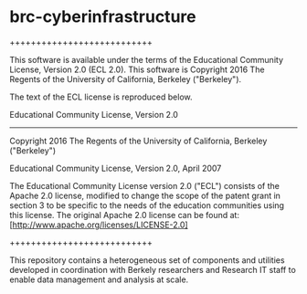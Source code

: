 # brc-cyberinfrastructure

+++++++++++++++++++++++++++

This software is available under the terms of the Educational Community License, Version 2.0 (ECL 2.0). This software is Copyright 2016 The Regents of the University of California, Berkeley ("Berkeley").

The text of the ECL license is reproduced below.

Educational Community License, Version 2.0

*************************************

Copyright 2016 The Regents of the University of California, Berkeley ("Berkeley")

Educational Community License, Version 2.0, April 2007

The Educational Community License version 2.0 ("ECL") consists of the
Apache 2.0 license, modified to change the scope of the patent grant in
section 3 to be specific to the needs of the education communities using
this license. The original Apache 2.0 license can be found at:[http://www.apache.org/licenses/LICENSE-2.0]

+++++++++++++++++++++++++++

This repository contains a heterogeneous set of components and utilities developed in coordination with Berkely researchers and Research IT staff to enable data management and analysis at scale. 
